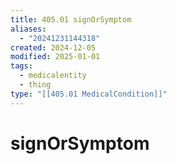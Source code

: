 ```yaml
---
title: 405.01 signOrSymptom
aliases:
  - "20241231144318"
created: 2024-12-05
modified: 2025-01-01
tags:
  - medicalentity
  - thing
type: "[[405.01 MedicalCondition]]"
---
```

# signOrSymptom
